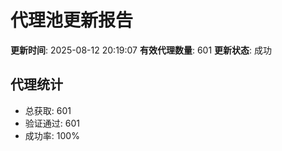 # 代理池更新报告

**更新时间**: 2025-08-12 20:19:07
**有效代理数量**: 601
**更新状态**:  成功

## 代理统计
- 总获取: 601
- 验证通过: 601
- 成功率: 100%
